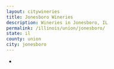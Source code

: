 ```yaml
---
layout: citywineries
title: Jonesboro Wineries
description: Wineries in Jonesboro, IL
permalink: /illinois/union/jonesboro/
state: il
county: union
city: jonesboro
---
```

-
